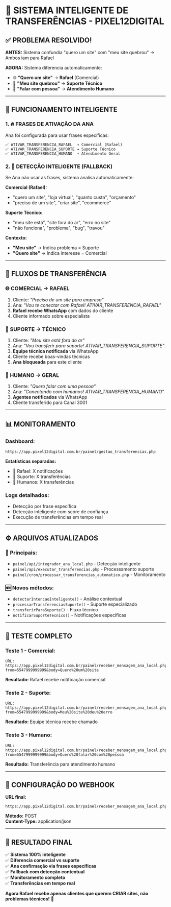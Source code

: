 # 🧠 SISTEMA INTELIGENTE DE TRANSFERÊNCIAS - PIXEL12DIGITAL

## ✅ **PROBLEMA RESOLVIDO!**

**ANTES:** Sistema confundia "quero um site" com "meu site quebrou" → Ambos iam para Rafael

**AGORA:** Sistema diferencia automaticamente:
- 🌐 **"Quero um site"** → **Rafael** (Comercial)
- 🔧 **"Meu site quebrou"** → **Suporte Técnico**
- 👥 **"Falar com pessoa"** → **Atendimento Humano**

---

## 🎯 **FUNCIONAMENTO INTELIGENTE**

### **1. 🔥 FRASES DE ATIVAÇÃO DA ANA**
Ana foi configurada para usar frases específicas:

```
✅ ATIVAR_TRANSFERENCIA_RAFAEL  → Comercial (Rafael)
✅ ATIVAR_TRANSFERENCIA_SUPORTE → Suporte Técnico  
✅ ATIVAR_TRANSFERENCIA_HUMANO  → Atendimento Geral
```

### **2. 🧠 DETECÇÃO INTELIGENTE (FALLBACK)**
Se Ana não usar as frases, sistema analisa automaticamente:

**Comercial (Rafael):**
- "quero um site", "loja virtual", "quanto custa", "orçamento"
- "preciso de um site", "criar site", "ecommerce"

**Suporte Técnico:**
- "meu site está", "site fora do ar", "erro no site"
- "não funciona", "problema", "bug", "travou"

**Contexto:**
- **"Meu site"** → Indica problema = Suporte
- **"Quero site"** → Indica interesse = Comercial

---

## 🚀 **FLUXOS DE TRANSFERÊNCIA**

### **🌐 COMERCIAL → RAFAEL**
1. Cliente: *"Preciso de um site para empresa"*
2. Ana: *"Vou te conectar com Rafael! ATIVAR_TRANSFERENCIA_RAFAEL"*
3. **Rafael recebe WhatsApp** com dados do cliente
4. Cliente informado sobre especialista

### **🔧 SUPORTE → TÉCNICO**
1. Cliente: *"Meu site está fora do ar"*
2. Ana: *"Vou transferir para suporte! ATIVAR_TRANSFERENCIA_SUPORTE"*
3. **Equipe técnica notificada** via WhatsApp
4. Cliente recebe boas-vindas técnicas
5. **Ana bloqueada** para este cliente

### **👥 HUMANO → GERAL**
1. Cliente: *"Quero falar com uma pessoa"*
2. Ana: *"Conectando com humanos! ATIVAR_TRANSFERENCIA_HUMANO"*
3. **Agentes notificados** via WhatsApp
4. Cliente transferido para Canal 3001

---

## 📊 **MONITORAMENTO**

### **Dashboard:** 
```
https://app.pixel12digital.com.br/painel/gestao_transferencias.php
```

**Estatísticas separadas:**
- 📱 Rafael: X notificações
- 🔧 Suporte: X transferências
- 👥 Humanos: X transferências

### **Logs detalhados:**
- Detecção por frase específica
- Detecção inteligente com score de confiança
- Execução de transferências em tempo real

---

## ⚙️ **ARQUIVOS ATUALIZADOS**

### **🔧 Principais:**
- `painel/api/integrador_ana_local.php` - Detecção inteligente
- `painel/api/executar_transferencias.php` - Processamento suporte
- `painel/cron/processar_transferencias_automatico.php` - Monitoramento

### **🆕 Novos métodos:**
- `detectarIntencaoInteligente()` - Análise contextual
- `processarTransferenciasSuporte()` - Suporte especializado
- `transferirParaSuporte()` - Fluxo técnico
- `notificarSuporteTecnico()` - Notificações específicas

---

## 🧪 **TESTE COMPLETO**

### **Teste 1 - Comercial:**
```
URL: https://app.pixel12digital.com.br/painel/receber_mensagem_ana_local.php?from=5547999999999&body=Quero%20um%20site
```
**Resultado:** Rafael recebe notificação comercial

### **Teste 2 - Suporte:**
```
URL: https://app.pixel12digital.com.br/painel/receber_mensagem_ana_local.php?from=5547999999999&body=Meu%20site%20deu%20erro
```
**Resultado:** Equipe técnica recebe chamado

### **Teste 3 - Humano:**
```
URL: https://app.pixel12digital.com.br/painel/receber_mensagem_ana_local.php?from=5547999999999&body=Quero%20falar%20com%20pessoa
```
**Resultado:** Transferência para atendimento humano

---

## 📱 **CONFIGURAÇÃO DO WEBHOOK**

**URL final:**
```
https://app.pixel12digital.com.br/painel/receber_mensagem_ana_local.php
```

**Método:** POST  
**Content-Type:** application/json

---

## 🎉 **RESULTADO FINAL**

✅ **Sistema 100% inteligente**  
✅ **Diferencia comercial vs suporte**  
✅ **Ana confirmação via frases específicas**  
✅ **Fallback com detecção contextual**  
✅ **Monitoramento completo**  
✅ **Transferências em tempo real**

**Agora Rafael recebe apenas clientes que querem CRIAR sites, não problemas técnicos!** 🚀 